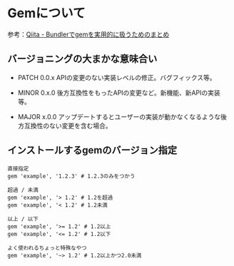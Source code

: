 # Gemについて

参考：[Qiita - Bundlerでgemを実用的に扱うためのまとめ](https://qiita.com/iguchi1124/items/3c17e1275b9bee4138d7)

## バージョニングの大まかな意味合い

- PATCH 0.0.x
APIの変更のない実装レベルの修正。バグフィックス等。

- MINOR 0.x.0
後方互換性をもったAPIの変更など。新機能、新APIの実装等。

- MAJOR x.0.0
アップデートするとユーザーの実装が動かなくなるような後方互換性のない変更を含む場合。

## インストールするgemのバージョン指定

```gem
直接指定
gem 'example', '1.2.3' # 1.2.3のみをつかう

超過 / 未満
gem 'example', '> 1.2' # 1.2を超過
gem 'example', '< 1.2' # 1.2未満

以上 / 以下
gem 'example', '>= 1.2' # 1.2以上
gem 'example', '<= 1.2' # 1.2以下

よく使われるちょっと特殊なやつ
gem 'example', '~> 1.2' # 1.2以上かつ2.0未満
```
